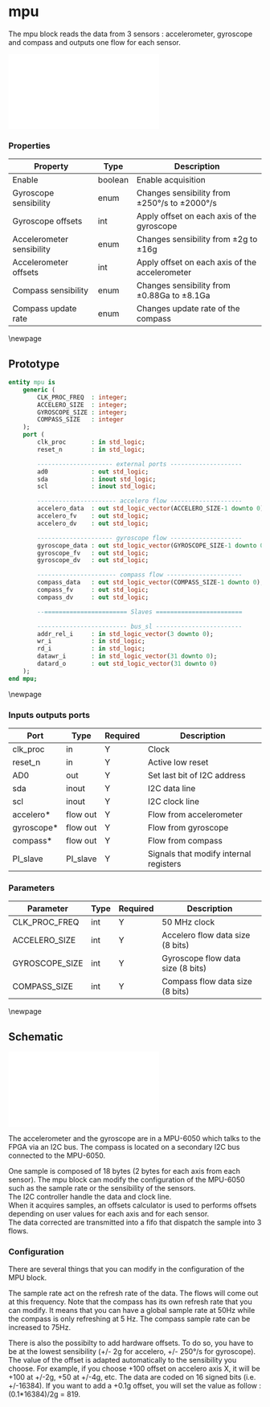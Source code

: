 # mpu

The mpu block reads the data from 3 sensors : accelerometer, gyroscope and compass and outputs one flow for each sensor. 


![MPU](mpu_schema.pdf)



### Properties

Property | Type  | Description
-----|-------|------------
Enable | boolean | Enable acquisition
Gyroscope sensibility | enum | Changes sensibility from ±250°/s to ±2000°/s
Gyroscope offsets |  int | Apply offset on each axis of the gyroscope
Accelerometer sensibility | enum | Changes sensibility from ±2g to ±16g
Accelerometer offsets |  int | Apply offset on each axis of the accelerometer
Compass sensibility | enum | Changes sensibility from ±0.88Ga to ±8.1Ga
Compass update rate | enum | Changes update rate of the compass

\newpage

## Prototype

```vhdl
entity mpu is
	generic (
		CLK_PROC_FREQ  : integer;
		ACCELERO_SIZE  : integer;
		GYROSCOPE_SIZE : integer;
		COMPASS_SIZE   : integer
	);
	port (
		clk_proc       : in std_logic;
		reset_n        : in std_logic;

		--------------------- external ports --------------------
		ad0            : out std_logic;
		sda            : inout std_logic;
		scl            : inout std_logic;

		---------------------- accelero flow --------------------
		accelero_data  : out std_logic_vector(ACCELERO_SIZE-1 downto 0);
		accelero_fv    : out std_logic;
		accelero_dv    : out std_logic;

		--------------------- gyroscope flow --------------------
		gyroscope_data : out std_logic_vector(GYROSCOPE_SIZE-1 downto 0);
		gyroscope_fv   : out std_logic;
		gyroscope_dv   : out std_logic;

		---------------------- compass flow ---------------------
		compass_data   : out std_logic_vector(COMPASS_SIZE-1 downto 0);
		compass_fv     : out std_logic;
		compass_dv     : out std_logic;

		--======================= Slaves ========================

		------------------------- bus_sl ------------------------
		addr_rel_i     : in std_logic_vector(3 downto 0);
		wr_i           : in std_logic;
		rd_i           : in std_logic;
		datawr_i       : in std_logic_vector(31 downto 0);
		datard_o       : out std_logic_vector(31 downto 0)
	);
end mpu;
```
\newpage

### Inputs outputs ports

Port | Type | Required | Description
-----|------|----------|------------
clk_proc | in | Y | Clock
reset_n | in | Y | Active low reset
AD0 | out | Y | Set last bit of I2C address
sda | inout | Y | I2C data line
scl | inout | Y | I2C clock line
accelero* | flow out | Y | Flow from accelerometer
gyroscope* | flow out | Y | Flow from gyroscope
compass* | flow out | Y | Flow from compass
PI_slave| PI_slave | Y | Signals that modify internal registers

### Parameters

Parameter | Type | Required | Description
-----|------|----------|------------
CLK_PROC_FREQ | int | Y | 50 MHz clock
ACCELERO_SIZE | int | Y | Accelero flow data size (8 bits)
GYROSCOPE_SIZE | int | Y | Gyroscope flow data size (8 bits)
COMPASS_SIZE | int | Y | Compass flow data size (8 bits)

\newpage

## Schematic
![Schematic](mpu_schema_global.pdf)

The accelerometer and the gyroscope are in a MPU-6050 which talks to the FPGA via an I2C bus. The compass is located on a secondary I2C bus connected to the MPU-6050.   

One sample is composed of 18 bytes (2 bytes for each axis from each sensor). The mpu block can modify the configuration of the MPU-6050 such as the sample rate or the sensibility of the sensors.   
The I2C controller handle the data and clock line.  
When it acquires samples, an offsets calculator is used to performs offsets depending on user values for each axis and for each sensor.  
The data corrected are transmitted into a fifo that dispatch the sample into 3 flows.  

### Configuration

There are several things that you can modify in the configuration of the MPU block.

The sample rate act on the refresh rate of the data. The flows will come out at this frequency. 
Note that the compass has its own refresh rate that you can modify. It means that you can have a global sample rate at 50Hz while the compass is only refreshing at 5 Hz. The compass sample rate can be increased to 75Hz.

There is also the possibilty to add hardware offsets. To do so, you have to be at the lowest sensibility (+/- 2g for accelero, +/- 250°/s for gyroscope). The value of the offset is adapted automatically to the sensibility you choose. 
For example, if you choose +100 offset on accelero axis X, it will be +100 at +/-2g, +50 at +/-4g, etc.
The data are coded on 16 signed bits (i.e. +/-16384). 
If you want to add a +0.1g offset, you will set the value as follow : (0.1*16384)/2g = 819.


